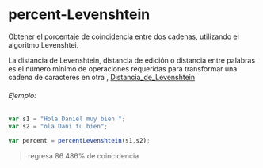 # percent-Levenshtein
Obtener el porcentaje de coincidencia entre dos cadenas, utilizando el algoritmo  Levenshtei.

La distancia de Levenshtein, distancia de edición o distancia entre palabras es el número mínimo de operaciones requeridas para transformar una cadena de caracteres en otra , [Distancia_de_Levenshtein](https://es.wikipedia.org/wiki/Distancia_de_Levenshtein)



###### Ejemplo:

```javascript
var s1 = "Hola Daniel muy bien ";
var s2 = "ola Dani tu bien";

var percent = percentLevenshtein(s1,s2);
```

> regresa 86.486% de coincidencia

